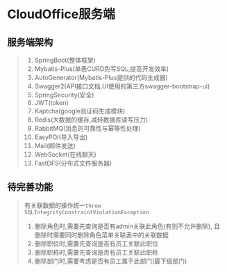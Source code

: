 # CloudOffice服务端

## 服务端架构
> 1. SpringBoot(整体框架)
> 2. Mybatis-Plus(单表CURD免写SQL,提高开发效率)
> 3. AutoGenerator(Mybatis-Plus提供的代码生成器) 
> 4. Swagger2(API接口文档,UI使用的第三方swagger-bootstrap-ui)
> 5. SpringSecurity(安全)
> 6. JWT(token)
> 7. Kaptcha(google验证码生成模块)
> 8. Redis(大数据的缓存,减轻数据库读写压力)
> 9. RabbitMQ(消息的可靠性与幂等性处理)
> 10. EasyPOI(导入导出)
> 11. Mail(邮件发送)
> 12. WebSocket(在线聊天)
> 13. FastDFS(分布式文件服务器)

## 待完善功能
> 有关联数据的操作统一`throw SQLIntegrityConstraintViolationException`
> 1. 删除角色时,需要先查询是否有admin关联此角色(有则不允许删除),
>    且删除时需要同时删除角色菜单关联表中的关联数据
> 2. 删除职位时,需要先查询是否有员工关联此职位
> 3. 删除职称时,需要先查询是否有员工关联此职称
> 4. 删除部门时,需要考虑是否有员工属于此部门(最下级部门)
>